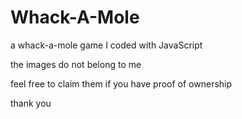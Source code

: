 # Whack-A-Mole
a whack-a-mole game I coded with JavaScript

the images do not belong to me

feel free to claim them if you have proof of ownership

thank you
